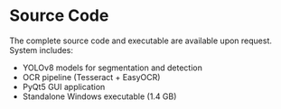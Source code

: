 # Source Code
The complete source code and executable are available upon request.
System includes:
- YOLOv8 models for segmentation and detection
- OCR pipeline (Tesseract + EasyOCR)
- PyQt5 GUI application
- Standalone Windows executable (1.4 GB)
